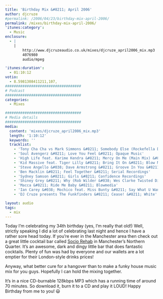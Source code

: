 ```yaml
---
title: 'Birthday Mix &#8211; April 2006'
author: djcruze
#permalink: /2006/04/23/birthday-mix-april-2006/
permalink: /mixes/birthday-mix-april-2006/
'itunes:category':
  - Music
enclosure:
  - |
    |
        http://www.djcruzeaudio.co.uk/mixes/djcruze_april2006_mix.mp3
        4076980
        audio/mpeg

'itunes:duration':
  - 01:10:12
votio:
  - 8.5981308411211,107,
###################################
# Podcast
###################################
categories:
  - Mixes

###################################
# Media details
###################################
media:
  content: 'mixes/djcruze_april2006_mix.mp3'
  length: '1:10:12'
  keywords: ''
  tracklist:
    - 'Tony Cha Cha vs Mark Simmons &#8211; Somebody Else (Rockefella Dub) &#8211; Spinnin&#8217;'
    - 'Soul Avengerz &#8211; Love You Feel &#8211; Opaque Music'
    - 'High Life feat. Karime Kendra &#8211; Mercy On Me (Main Mix) &#8211; Onephatdeeva'
    - 'Kid Massive feat. Tiger Lilly &#8211; Bring It On &#8211; Blow Media'
    - 'Steve Angello &#038; Dave Armstrong &#8211; Groove In You &#8211; Opaque Music'
    - 'Ben Macklin &#8211; Feel Together &#8211; Serial Recordings'
    - 'Sydney Samson &#8211; Girls &#8211; Confidence Recordings'
    - 'Shiney Grey &#8211; Why (Rob Wilder &#038; Wes Clarke Twisted Disco Remix) &#8211; Hed Kandi'
    - 'Macca &#8211; Ride Me Baby &#8211; Blowmedia'
    - 'Ian Carey &#038; Mochico feat. Miss Bunty &#8211; Say What U Want (Dub) &#8211; Nero'
    - 'DJ Cruze presents The Funkfinders &#8211; Cease! &#8211; White'

layout: audio
tags:
  - mix
---
```


Today I&#8217;m celebrating my 34th birthday (yes, I&#8217;m really that old!) Well, strictly speaking I did a lot of celebrating last night and hence I have a rather sore head today. If you&#8217;re ever in the Manchester area then check out a great little cocktail bar called [Socio Rehab][1] in Manchester&#8217;s Northern Quarter. It&#8217;s an awesome, dark and dingy little bar that does fantastic cocktails. Plenty of fun was had by everyone and our wallets are a lot emptier for their London-style drinks prices!

Anyway, what better cure for a hangover than to make a funky house music mix for you guys. Hopefully I can hold the mixing together.

It&#8217;s in a nice CD-burnable 128kbps MP3 which has a running time of around 70 minutes. So download it, burn it to a CD and play it LOUD! Happy Birthday from me to you! 😃

[1]: https://www.facebook.com/sociorehab/
